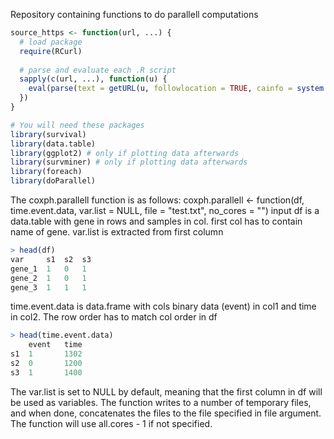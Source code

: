 Repository containing functions to do parallell computations


```R
source_https <- function(url, ...) {
  # load package
  require(RCurl)
 
  # parse and evaluate each .R script
  sapply(c(url, ...), function(u) {
    eval(parse(text = getURL(u, followlocation = TRUE, cainfo = system.file("CurlSSL", "cacert.pem", package = "RCurl"))), envir = .GlobalEnv)
  })
}
```

```R
# You will need these packages
library(survival)
library(data.table)
library(ggplot2) # only if plotting data afterwards
library(survminer) # only if plotting data afterwards
library(foreach)
library(doParallel)
```

The coxph.parallell function is as follows:
coxph.parallell <- function(df, time.event.data, var.list = NULL, file = "test.txt", no_cores = "")
input df is a data.table with gene in rows and samples in col. first col has to contain name of gene. var.list is extracted from first column
```R
> head(df)
var     s1  s2  s3
gene_1  1   0   1
gene_2  1   0   1
gene_3  1   1   1
```

time.event.data is data.frame with cols binary data (event) in col1 and time in col2. The row order has to match col order in df
```R
> head(time.event.data)
    event   time
s1  1       1302
s2  0       1200
s3  1       1400
```

The var.list is set to NULL by default, meaning that the first column in df will be used as variables. The function writes to a number of temporary files, and when done, 
concatenates the files to the file specified in file argument. The function will use all.cores - 1 if not specified.

